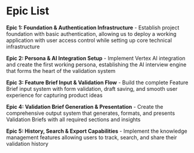 # Epic List

**Epic 1: Foundation & Authentication Infrastructure** - Establish project foundation with basic authentication, allowing us to deploy a working application with user access control while setting up core technical infrastructure

**Epic 2: Persona & AI Integration Setup** - Implement Vertex AI integration and create the first working persona, establishing the AI interview engine that forms the heart of the validation system

**Epic 3: Feature Brief Input & Validation Flow** - Build the complete Feature Brief input system with form validation, draft saving, and smooth user experience for capturing product ideas

**Epic 4: Validation Brief Generation & Presentation** - Create the comprehensive output system that generates, formats, and presents Validation Briefs with all required sections and insights

**Epic 5: History, Search & Export Capabilities** - Implement the knowledge management features allowing users to track, search, and share their validation history
